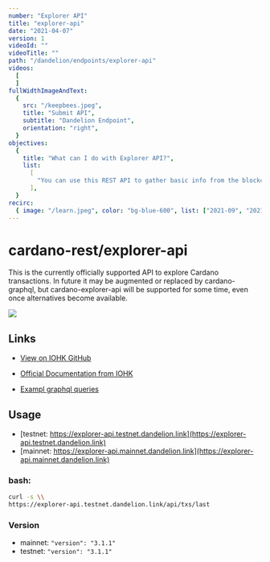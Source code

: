 ```yaml
---
number: "Explorer API"
title: "explorer-api"
date: "2021-04-07"
version: 1
videoId: ""
videoTitle: ""
path: "/dandelion/endpoints/explorer-api"
videos:
  [
  ]
fullWidthImageAndText:
  {
    src: "/keepbees.jpeg",
    title: "Submit API",
    subtitle: "Dandelion Endpoint",
    orientation: "right",
  }
objectives:
  {
    title: "What can I do with Explorer API?",
    list:
      [
        "You can use this REST API to gather basic info from the blockchain",
      ],
  }
recirc:
  { image: "/learn.jpeg", color: "bg-blue-600", list: ["2021-09", "2021-10"] }
---  
```


# cardano-rest/explorer-api

This is the currently officially supported API to explore Cardano transactions. In future it may be augmented or replaced by cardano-graphql, but cardano-explorer-api will be supported for some time, even once alternatives become available.

![](/showcase-explorer-api.png)

## Links
- [View on IOHK GitHub](https://github.com/input-output-hk/cardano-rest#overview)
- [Official Documentation from IOHK](https://input-output-hk.github.io/cardano-rest/explorer-api)

- [Exampl graphql queries](https://github.com/input-output-hk/cardano-graphql/tree/master/packages/api-cardano-db-hasura/src/example_queries)

## Usage

- [testnet: https://explorer-api.testnet.dandelion.link](https://explorer-api.testnet.dandelion.link)
- [mainnet: https://explorer-api.mainnet.dandelion.link](https://explorer-api.mainnet.dandelion.link)

### bash:

```bash
curl -s \\
https://explorer-api.testnet.dandelion.link/api/txs/last
```

### Version
- mainnet: `"version": "3.1.1"`
- testnet: `"version": "3.1.1"`